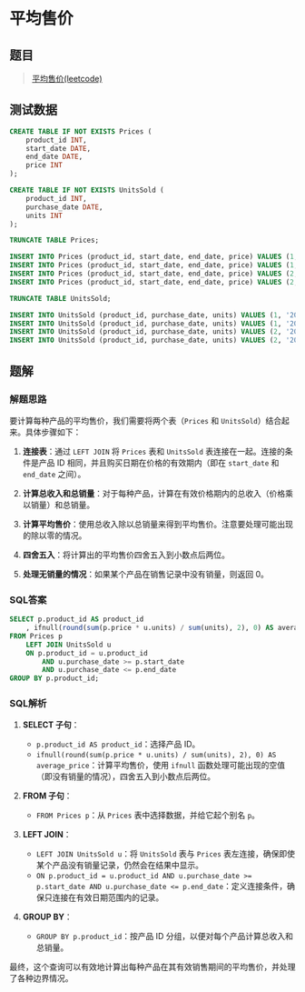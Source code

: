 # 平均售价

## 题目

> [平均售价(leetcode)](https://leetcode.cn/problems/average-selling-price/description/?envType=study-plan-v2&envId=sql-free-50)

## 测试数据

```sql
CREATE TABLE IF NOT EXISTS Prices (
    product_id INT,
    start_date DATE,
    end_date DATE,
    price INT
);

CREATE TABLE IF NOT EXISTS UnitsSold (
    product_id INT,
    purchase_date DATE,
    units INT
);

TRUNCATE TABLE Prices;

INSERT INTO Prices (product_id, start_date, end_date, price) VALUES (1, '2019-02-17', '2019-02-28', 5);
INSERT INTO Prices (product_id, start_date, end_date, price) VALUES (1, '2019-03-01', '2019-03-22', 20);
INSERT INTO Prices (product_id, start_date, end_date, price) VALUES (2, '2019-02-01', '2019-02-20', 15);
INSERT INTO Prices (product_id, start_date, end_date, price) VALUES (2, '2019-02-21', '2019-03-31', 30);

TRUNCATE TABLE UnitsSold;

INSERT INTO UnitsSold (product_id, purchase_date, units) VALUES (1, '2019-02-25', 100);
INSERT INTO UnitsSold (product_id, purchase_date, units) VALUES (1, '2019-03-01', 15);
INSERT INTO UnitsSold (product_id, purchase_date, units) VALUES (2, '2019-02-10', 200);
INSERT INTO UnitsSold (product_id, purchase_date, units) VALUES (2, '2019-03-22', 30);
```

## 题解

### 解题思路

要计算每种产品的平均售价，我们需要将两个表（`Prices` 和 `UnitsSold`）结合起来。具体步骤如下：

1. **连接表**：通过 `LEFT JOIN` 将 `Prices` 表和 `UnitsSold` 表连接在一起。连接的条件是产品 ID 相同，并且购买日期在价格的有效期内（即在 `start_date` 和 `end_date` 之间）。

2. **计算总收入和总销量**：对于每种产品，计算在有效价格期内的总收入（价格乘以销量）和总销量。

3. **计算平均售价**：使用总收入除以总销量来得到平均售价。注意要处理可能出现的除以零的情况。

4. **四舍五入**：将计算出的平均售价四舍五入到小数点后两位。

5. **处理无销量的情况**：如果某个产品在销售记录中没有销量，则返回 0。

### SQL答案

```sql
SELECT p.product_id AS product_id
	, ifnull(round(sum(p.price * u.units) / sum(units), 2), 0) AS average_price
FROM Prices p
	LEFT JOIN UnitsSold u
	ON p.product_id = u.product_id
		AND u.purchase_date >= p.start_date
		AND u.purchase_date <= p.end_date
GROUP BY p.product_id;
```

### SQL解析

1. **SELECT 子句**：
    - `p.product_id AS product_id`：选择产品 ID。
    - `ifnull(round(sum(p.price * u.units) / sum(units), 2), 0) AS average_price`：计算平均售价，使用 `ifnull` 函数处理可能出现的空值（即没有销量的情况），四舍五入到小数点后两位。

2. **FROM 子句**：
    - `FROM Prices p`：从 `Prices` 表中选择数据，并给它起个别名 `p`。

3. **LEFT JOIN**：
    - `LEFT JOIN UnitsSold u`：将 `UnitsSold` 表与 `Prices` 表左连接，确保即使某个产品没有销量记录，仍然会在结果中显示。
    - `ON p.product_id = u.product_id AND u.purchase_date >= p.start_date AND u.purchase_date <= p.end_date`：定义连接条件，确保只连接在有效日期范围内的记录。

4. **GROUP BY**：
    - `GROUP BY p.product_id`：按产品 ID 分组，以便对每个产品计算总收入和总销量。

最终，这个查询可以有效地计算出每种产品在其有效销售期间的平均售价，并处理了各种边界情况。